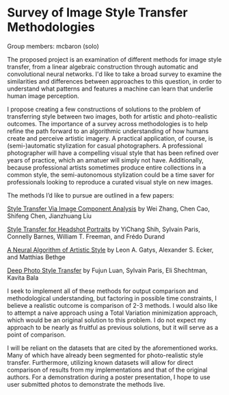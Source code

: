 # Survey of Image Style Transfer Methodologies
Group members: mcbaron (solo)

The proposed project is an examination of different methods for image style transfer, from a linear algebraic construction through automatic and convolutional neural networks. I'd like to take a broad survey to examine the similarities and differences between approaches to this question, in order to understand what patterns and features a machine can learn that underlie human image perception.

I propose creating a few constructions of solutions to the problem of transferring style between two images, both for artistic and photo-realistic outcomes. The importance of a survey across methodologies is to help refine the path forward to an algorithmic understanding of how humans create and perceive artistic imagery. A practical application, of course, is (semi-)automatic stylization for casual photographers. A professional photographer will have a compelling visual style that has been refined over years of practice, which an amatuer will simply not have. Additionally, because professional artists sometimes produce entire collections in a common style, the semi-autonomous stylization could be a time saver for professionals looking to reproduce a curated visual style on new images. 

The methods I’d like to pursue are outlined in a few papers:

[Style Transfer Via Image Component Analysis](http://ieeexplore.ieee.org/document/6522845/) by Wei Zhang, Chen Cao, Shifeng Chen, Jianzhuang Liu

[Style Transfer for Headshot Portraits](https://people.csail.mit.edu/yichangshih/portrait_web/2014_portrait.pdf) by YiChang Shih, Sylvain Paris, Connelly Barnes, William T. Freeman, and Frédo Durand

[A Neural Algorithm of Artistic Style](http://arxiv.org/abs/1508.06576) by Leon A. Gatys, Alexander S. Ecker, and Matthias Bethge

[Deep Photo Style Transfer](https://arxiv.org/abs/1703.07511) by Fujun Luan, Sylvain Paris, Eli Shechtman, Kavita Bala

I seek to implement all of these methods for output comparison and methodological understanding, but factoring in possible time constraints, I believe a realistic outcome is comparison of 2-3 methods. I would also like to attempt a naive approach using a Total Variation minimization approach, which would be an original solution to this problem. I do not expect my approach to be nearly as fruitful as previous solutions, but it will serve as a point of comparison. 

I will be reliant on the datasets that are cited by the aforementioned works. Many of which have already been segmented for photo-realistic style transfer. Furthermore, utilizing known datasets will allow for direct comparison of results from my implementations and that of the original authors. For a demonstration during a poster presentation, I hope to use user submitted photos to demonstrate the methods live. 

